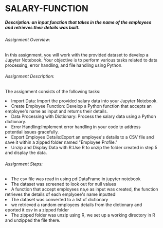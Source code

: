 # SALARY-FUNCTION

##### Description: an input function that takes in the name of the employees and retrieves their details was built.

###### Assignment Overview:
In this assignment, you will work with the provided dataset to develop a Jupyter Notebook. Your objective is to perform various tasks related to data processing, error handling, and file handling using Python.

###### Assignment Description:
The assignment consists of the following tasks:
<li>Import Data: Import the provided salary data into your Jupyter Notebook.</li>
<li>Create Employee Function: Develop a Python function that accepts an employee's name as input and returns their details. </li>
<li>Data Processing with Dictionary: Process the salary data using a Python dictionary. </li>
<li>Error Handling:Implement error handling in your code to address potential issues gracefully. </li>
<li>Export Employee Details:Export an employee's details to a CSV file and save it within a zipped folder named "Employee Profile." </li>
<li> Unzip and Display Data with R:Use R to unzip the folder created in step 5 and display the data. </li>


###### Assignment Steps:
<li>The csv file was read in using pd DataFrame in jupyter notebook</li>
<li>The dataset was screened to look out for null values</li>
<li>A function that accept employees na,e as input was created, the function retrieves the details of each emplyoee's name inputted</li>
<li>The dataset was converted to a list of dictionary </li>
<li>we retrieved a random employees details from the dictionary and eported it csv in a zipped folder</li>
<li>The zipped folder was unzip using R, we set up a working directory in R and unzipped the file there. </li>











